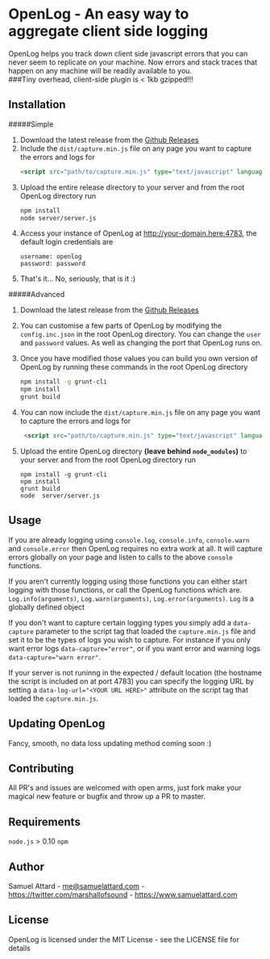 OpenLog - An easy way to aggregate client side logging
======================================================

OpenLog helps you track down client side javascript errors that you can never seem to replicate on your machine.  Now errors and stack traces that happen on any machine will be readily available to you.    
###Tiny overhead, client-side plugin is < 1kb gzipped!!!  

Installation
------------

#####Simple
1. Download the latest release from the [Github Releases](https://github.com/MarshallOfSound/OpenLog/releases)
2. Include the `dist/capture.min.js` file on any page you want to capture the errors and logs for
    ````html
    <script src="path/to/capture.min.js" type="text/javascript" language="javascript"></script>
    ````
3. Upload the entire release directory to your server and from the root OpenLog directory run
    ````bash
    npm install
    node server/server.js
    ````
4. Access your instance of OpenLog at http://your-domain.here:4783, the default login credentials are
    ````
    username: openlog
    password: password
    ````
5. That's it... No, seriously, that is it :)

#####Advanced
1. Download the latest release from the [Github Releases](https://github.com/MarshallOfSound/OpenLog/releases)
2. You can customise a few parts of OpenLog by modifying the `config.inc.json` in the root OpenLog directory.  You can change the `user` and `password` values.  As well as changing the port that OpenLog runs on.
3. Once you have modified those values you can build you own version of OpenLog by running these commands in the root OpenLog directory
    ````bash
    npm install -g grunt-cli
    npm install
    grunt build
    ````

4. You can now include the `dist/capture.min.js` file on any page you want to capture the errors and logs for
   ````html
    <script src="path/to/capture.min.js" type="text/javascript" language="javascript"></script>
    ````
5. Upload the entire OpenLog directory **(leave behind `node_modules`)** to your server and from the root OpenLog directory run
    ````
    npm install -g grunt-cli
    npm install
    grunt build
    node  server/server.js
    ````

Usage
------------
If you are already logging using `console.log`, `console.info`, `console.warn` and `console.error` then OpenLog requires no extra work at all.  It will capture errors globally on your page and listen to calls to the above `console` functions.  

If you aren't currently logging using those functions you can either start logging with those functions, or call the OpenLog functions which are.  
`Log.info(arguments)`, `Log.warn(arguments)`, `Log.error(arguments)`.  `Log` is a globally defined object

If you don't want to capture certain logging types you simply add a `data-capture` parameter to the script tag that loaded the `capture.min.js` file and set it to be the types of logs you wish to capture.  For instance if you only want error logs
`data-capture="error"`, or if you want error and warning logs `data-capture="warn error"`.

If your server is not runinng in the expected / default location (the hostname the script is included on at port 4783) you can specify the logging URL by setting a `data-log-url="<YOUR URL HERE>"` attribute on the script tag that loaded the `capture.min.js`.

Updating OpenLog
-----------------

Fancy, smooth, no data loss updating method coming soon :)


Contributing
---------

All PR's and issues are welcomed with open arms, just fork make your magical new feature or bugfix and throw up a PR to master.

Requirements
------------

`node.js` > 0.10
`npm`

Author
-------

Samuel Attard - <me@samuelattard.com> - <https://twitter.com/marshallofsound> - <https://www.samuelattard.com>

License
-------

OpenLog is licensed under the MIT License - see the LICENSE file for details
